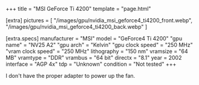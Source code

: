 +++
title     = "MSI GeForce Ti 4200"
template  = "page.html"

[extra]
pictures  = [
  "/images/gpu/nvidia_msi_geforce4_ti4200_front.webp",
  "/images/gpu/nvidia_msi_geforce4_ti4200_back.webp"
]

  [extra.specs]
  manufacturer        = "MSI"
  model               = "GeForce4 Ti 4200"
  "gpu name"          = "NV25 A2"
  "gpu arch"          = "Kelvin"
  "gpu clock speed"   = "250 MHz"
  "vram clock speed"  = "250 MHz"
  lithography         = "150 nm"
  vramsize            = "64 MB"
  vramtype            = "DDR"
  vrambus             = "64 bit"
  directx             = "8.1"
  year                = 2002
  interface           = "AGP 4x"
  tdp                 = "Unknown"
  condition           = "Not tested"
+++

I don't have the proper adapter to power up the fan.